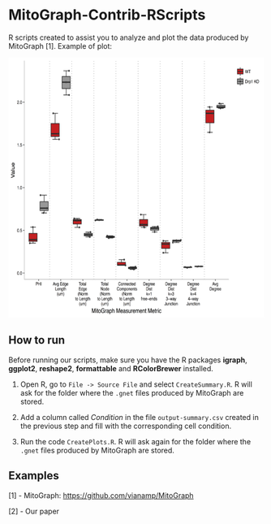 # MitoGraph-Contrib-RScripts

R scripts created to assist you to analyze and plot the data produced by MitoGraph [1]. Example of plot:

<img src="doc/All_metrics.png" width="auto" height="512" title="All metrics">

## How to run

Before running our scripts, make sure you have the R packages __igraph__, __ggplot2__, __reshape2__, __formattable__ and __RColorBrewer__ installed.

1. Open R, go to `File -> Source File` and select `CreateSummary.R`. R will ask for the folder where the `.gnet` files produced by MitoGraph are stored.

2. Add a column called _Condition_ in the file `output-summary.csv` created in the previous step and fill with the corresponding cell condition.

3. Run the code `CreatePlots.R`. R will ask again for the folder where the `.gnet` files produced by MitoGraph are stored.

## Examples

[1] - MitoGraph: https://github.com/vianamp/MitoGraph

[2] - Our paper

